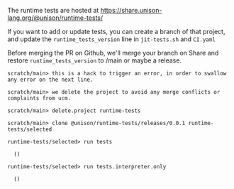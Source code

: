 The runtime tests are hosted at https://share.unison-lang.org/@unison/runtime-tests/

If you want to add or update tests, you can create a branch of that project, and update the `runtime_tests_version` line in `jit-tests.sh` and `CI.yaml`

Before merging the PR on Github, we'll merge your branch on Share and restore `runtime_tests_version` to /main or maybe a release.

``` ucm :hide :error
scratch/main> this is a hack to trigger an error, in order to swallow any error on the next line.

scratch/main> we delete the project to avoid any merge conflicts or complaints from ucm.

scratch/main> delete.project runtime-tests
```

``` ucm :hide
scratch/main> clone @unison/runtime-tests/releases/0.0.1 runtime-tests/selected
```

``` ucm
runtime-tests/selected> run tests

  ()

runtime-tests/selected> run tests.interpreter.only

  ()
```
